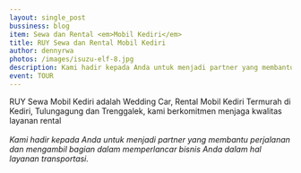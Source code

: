 ```yaml
---
layout: single_post
bussiness: blog
item: Sewa dan Rental <em>Mobil Kediri</em>
title: RUY Sewa dan Rental Mobil Kediri
author: dennyrwa
photos: /images/isuzu-elf-8.jpg
description: Kami hadir kepada Anda untuk menjadi partner yang membantu perjalanan dan mengambil bagian dalam memperlancar bisnis Anda dalam hal layanan transportasi.
event: TOUR
---
```

<p>RUY Sewa Mobil Kediri adalah Wedding Car, Rental Mobil Kediri Termurah di Kediri, Tulungagung dan Trenggalek, kami berkomitmen menjaga kwalitas layanan rental<!--more--><br><br><em>Kami hadir kepada Anda untuk menjadi partner yang membantu perjalanan dan mengambil bagian dalam memperlancar bisnis Anda dalam hal layanan transportasi.</em><br><br></p>